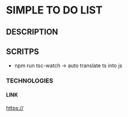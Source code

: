 # SIMPLE TO DO LIST

## DESCRIPTION

## SCRITPS

- npm run tsc-watch -> auto translate ts into js

### TECHNOLOGIES

#### LINK

<https://>
